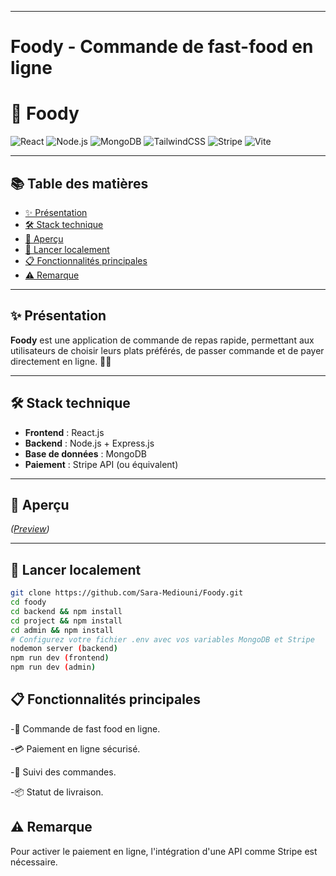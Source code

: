 
---

#  **Foody - Commande de fast-food en ligne**


# 🍔 **Foody**

![React](https://img.shields.io/badge/React-20232A?style=for-the-badge&logo=react&logoColor=61DAFB)
![Node.js](https://img.shields.io/badge/Node.js-339933?style=for-the-badge&logo=nodedotjs&logoColor=white)
![MongoDB](https://img.shields.io/badge/MongoDB-4EA94B?style=for-the-badge&logo=mongodb&logoColor=white)
![TailwindCSS](https://img.shields.io/badge/TailwindCSS-06B6D4?style=for-the-badge&logo=tailwindcss&logoColor=white)
![Stripe](https://img.shields.io/badge/Stripe-635BFF?style=for-the-badge&logo=stripe&logoColor=white)
![Vite](https://img.shields.io/badge/Vite-646CFF?style=for-the-badge&logo=vite&logoColor=white)

---

## 📚 **Table des matières**

- [✨ Présentation](#-présentation)
- [🛠️ Stack technique](#️-stack-technique)
- [📸 Aperçu](#-aperçu)
- [🚀 Lancer localement](#-lancer-localement)
- [📋 Fonctionnalités principales](#-fonctionnalités-principales)
- [⚠️ Remarque](#️-remarque)


---

## ✨ **Présentation**

**Foody** est une application de commande de repas rapide, permettant aux utilisateurs de choisir leurs plats préférés, de passer commande et de payer directement en ligne. 🥪🍟

---

## 🛠️ **Stack technique**

- **Frontend** : React.js
- **Backend** : Node.js + Express.js
- **Base de données** : MongoDB
- **Paiement** : Stripe API (ou équivalent)

---

## 📸 **Aperçu**

*([Preview](https://foody-gz38.vercel.app))*

---

## 🚀 **Lancer localement**

```bash
git clone https://github.com/Sara-Mediouni/Foody.git
cd foody
cd backend && npm install
cd project && npm install
cd admin && npm install
# Configurez votre fichier .env avec vos variables MongoDB et Stripe
nodemon server (backend)
npm run dev (frontend)
npm run dev (admin)
```

## 📋 Fonctionnalités principales
-🛒 Commande de fast food en ligne.

-💳 Paiement en ligne sécurisé.

-🧾 Suivi des commandes.

-📦 Statut de livraison.


## ⚠️ Remarque
Pour activer le paiement en ligne, l'intégration d'une API comme Stripe est nécessaire.
